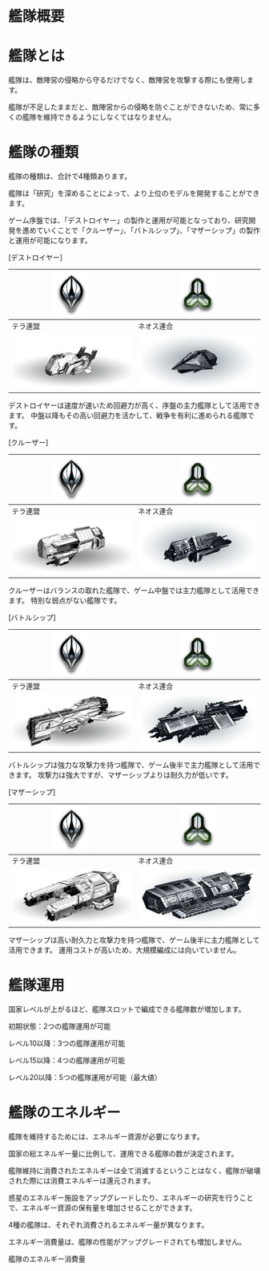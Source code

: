 # 艦隊概要

# 艦隊とは
艦隊は、敵陣営の侵略から守るだけでなく、敵陣営を攻撃する際にも使用します。

艦隊が不足したままだと、敵陣営からの侵略を防ぐことができないため、常に多くの艦隊を維持できるようにしなくてはなりません。

# 艦隊の種類
艦隊の種類は、合計で4種類あります。

艦隊は「研究」を深めることによって、より上位のモデルを開発することができます。

ゲーム序盤では、「デストロイヤー」の製作と運用が可能となっており、研究開発を進めていくことで「クルーザー」、「バトルシップ」、「マザーシップ」の製作と運用が可能になります。

[デストロイヤー]

|<img src="_images/a57.jpg" width="30%"> | <img src="_images/a58.jpg" width="30%">|
| --- | --- |
|   テラ連盟 |  ネオス連合  |
|![](_images/a59.jpg)| ![](_images/a60.jpg) |


デストロイヤーは速度が速いため回避力が高く、序盤の主力艦隊として活用できます。
中盤以降もその高い回避力を活かして、戦争を有利に進められる艦隊です。

[クルーザー]

|<img src="_images/a57.jpg" width="30%"> | <img src="_images/a58.jpg" width="30%">|
| --- | --- |
|   テラ連盟 |  ネオス連合 |
|![](_images/a61.jpg)| ![](_images/a62.jpg) |

クルーザーはバランスの取れた艦隊で、ゲーム中盤では主力艦隊として活用できます。
特別な弱点がない艦隊です。

[バトルシップ]

|<img src="_images/a57.jpg" width="30%"> | <img src="_images/a58.jpg" width="30%">|
| --- | --- |
|  テラ連盟 |  ネオス連合 |
|![](_images/a63.jpg)| ![](_images/a64.jpg) |

バトルシップは強力な攻撃力を持つ艦隊で、ゲーム後半で主力艦隊として活用できます。
攻撃力は強大ですが、マザーシップよりは耐久力が低いです。

[マザーシップ]

|<img src="_images/a57.jpg" width="30%"> | <img src="_images/a58.jpg" width="30%">|
| --- | --- |
|  テラ連盟 |  ネオス連合 |
|![](_images/a65.jpg)| ![](_images/a66.jpg) |

マザーシップは高い耐久力と攻撃力を持つ艦隊で、ゲーム後半に主力艦隊として活用できます。
運用コストが高いため、大規模編成には向いていません。

# 艦隊運用
国家レベルが上がるほど、艦隊スロットで編成できる艦隊数が増加します。

初期状態：2つの艦隊運用が可能

レベル10以降：3つの艦隊運用が可能

レベル15以降：4つの艦隊運用が可能

レベル20以降：5つの艦隊運用が可能（最大値）

# 艦隊のエネルギー
艦隊を維持するためには、エネルギー資源が必要になります。

国家の総エネルギー量に比例して、運用できる艦隊の数が決定されます。

艦隊維持に消費されたエネルギーは全て消滅するということはなく、艦隊が破壊された際には消費エネルギーは還元されます。

惑星のエネルギー施設をアップグレードしたり、エネルギーの研究を行うことで、エネルギー資源の保有量を増加させることができます。

4種の艦隊は、それぞれ消費されるエネルギー量が異なります。

エネルギー消費量は、艦隊の性能がアップグレードされても増加しません。

艦隊のエネルギー消費量
